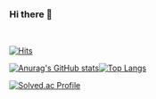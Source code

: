 ### Hi there 👋

<!--
**gunny6026/gunny6026** is a ✨ _special_ ✨ repository because its `README.md` (this file) appears on your GitHub profile.

Here are some ideas to get you started:

- 🔭 I’m currently working on ...
- 🌱 I’m currently learning ...
- 👯 I’m looking to collaborate on ...
- 🤔 I’m looking for help with ...
- 💬 Ask me about ...
- 📫 How to reach me: ...
- 😄 Pronouns: ...
- ⚡ Fun fact: ...
-->
<br/>

[![Hits](https://hits.seeyoufarm.com/api/count/incr/badge.svg?url=https%3A%2F%2Fgithub.com%2Fgunny6026%2Fhit-counter&count_bg=%2379C83D&title_bg=%23504B4B&icon=maserati.svg&icon_color=%23C4C8D1&title=hits&edge_flat=false)](https://hits.seeyoufarm.com)



[![Anurag's GitHub stats](https://github-readme-stats.vercel.app/api?username=connieya&theme=tokyonight&line_height=20)](https://github.com/anuraghazra/github-readme-stats)[![Top Langs](https://github-readme-stats.vercel.app/api/top-langs/?username=connieya&layout=compact&card_width=410&theme=tokyonight)](https://github.com/anuraghazra/github-readme-stats)




[![Solved.ac Profile](http://mazassumnida.wtf/api/v2/generate_badge?boj=gunny6026)](https://solved.ac/gunny6026/)
